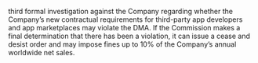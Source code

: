 third  formal  investigation  against  the  Company  regarding  whether  the  Company’s  new  contractual  requirements  for  third-party
app developers and app marketplaces may violate the DMA. If the Commission makes a final determination that there has been
a violation, it can issue a cease and desist order and may impose fines up to 10% of the Company’s annual worldwide net sales.